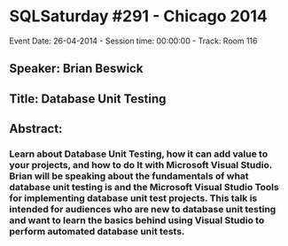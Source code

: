 # SQLSaturday #291 - Chicago 2014
Event Date: 26-04-2014 - Session time: 00:00:00 - Track: Room 116
## Speaker: Brian Beswick
## Title: Database Unit Testing
## Abstract:
### Learn about Database Unit Testing, how it can add value to your projects, and how to do It with Microsoft Visual Studio. Brian will be speaking about the fundamentals of what database unit testing is and the Microsoft Visual Studio Tools for implementing database unit test projects. This talk is intended for audiences who are new to database unit testing and want to learn the basics behind using Visual Studio to perform automated database unit tests.

